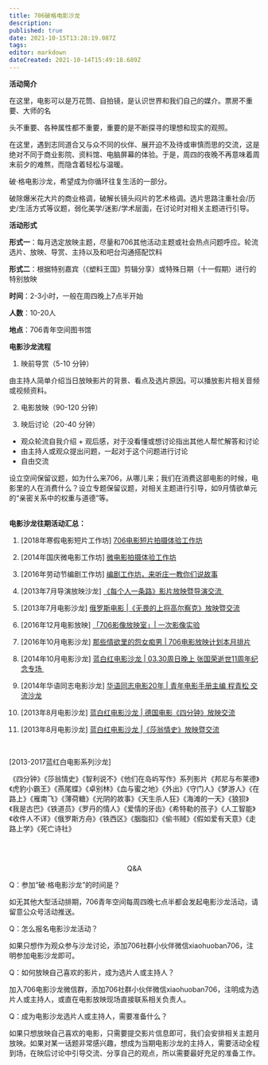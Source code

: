 ```yaml
---
title: 706破格电影沙龙
description: 
published: true
date: 2021-10-15T13:28:19.087Z
tags: 
editor: markdown
dateCreated: 2021-10-14T15:49:18.689Z
---
```


**活动简介**

在这里，电影可以是万花筒、自拍镜，是认识世界和我们自己的媒介。票房不重要、大师的名

头不重要、各种属性都不重要，重要的是不断探寻的理想和现实的观照。

在这里，遇到志同道合又与众不同的伙伴、展开迫不及待或审慎而思的交流，这是绝对不同于商业影院、资料馆、电脑屏幕的体验。于是，周四的夜晚不再意味着周末前夕的难熬，而隐含着轻松与温暖。

破·格电影沙龙，希望成为你循环往复生活的一部分。

破除爆米花大片的商业格调，破解长镜头闷片的艺术格调。选片思路注重社会/历史/生活方式等议题，弱化美学/迷影/学术层面，在讨论时对相关主题进行引导。
<br>

**活动形式**

**形式一**：每月选定放映主题，尽量和706其他活动主题或社会热点问题呼应。轮流选片、放映、导赏、主持以及和吧台沟通搭配饮料

**形式二**：根据特别嘉宾（《塑料王国》剪辑分享）或特殊日期（十一假期）进行的特别放映

**时间**：2\-3小时，一般在周四晚上7点半开始

**人数**：10\-20人

**地点**：706青年空间图书馆
<br>

**电影沙龙流程**

1. 映前导赏（5-10 分钟）

由主持人简单介绍当日放映影片的背景、看点及选片原因。可以播放影片相关音频或视频资料。

2. 电影放映（90-120 分钟）

3. 映后讨论（20-40 分钟）

- 观众轮流自我介绍 + 观后感，对于没看懂或想讨论指出其他人帮忙解答和讨论
- 由主持人或观众提出问题，一起对于这个问题进行讨论
- 自由交流

设立空间保留议题，如为什么来706，从哪儿来；我们在消费这部电影的时候，电影里的人在消费什么？设立专题保留议题，对相关主题进行引导，如9月情欲单元的“亲密关系中的权重与道德”等。
<br><br>


**电影沙龙往期活动汇总：**

1. [2018年寒假电影短片工作坊] [706电影短片拍摄体验工作坊  ](https://mp.weixin.qq.com/s?__biz=MzU4NDU4NDEwMA==&mid=2247489279&amp;idx=1&amp;sn=bf622016e576db0a66cf7f80f31a8064&source=41%23wechat_redirect)

2. [2014年国庆微电影工作坊] [微电影拍摄体验工作坊](https://mp.weixin.qq.com/s/EEmS7FMvdgvwBnC4_mcZOg)

3. [2016年劳动节编剧工作坊] [编剧工作坊，来听庄一教你们说故事 ](https://www.douban.com/event/26716629/)

4. [2013年7月导演放映沙龙] [《每个人一条路》影片放映暨导演交流 ](https://www.douban.com/event/19286366/)

5. [2013年7月电影沙龙] [俄罗斯电影 |《无畏的上将高尔察克》放映暨交流](http://page.renren.com/601261629/channel-noteshow-908865880)

6. [2016年12月电影放映] [「706影像放映室」| 一次影像实验](https://mp.weixin.qq.com/s?__biz=MzU4NDU4NDEwMA==&mid=2247489575&amp;idx=2&amp;sn=dae5ecedd094e1cc1e0783b95ded94c0&source=41%23wechat_redirect)

7. [2016年10月电影沙龙] [那些情欲里的怨女痴男 | 706电影放映计划本月排片](https://mp.weixin.qq.com/s/t0vSE0HN0Ot2G7OL8vnkMw)

8. [2014年10月电影沙龙] [蓝白红电影沙龙 | 03\.30周日晚上 张国荣逝世11周年纪念专场 ](https://www.douban.com/event/21170953/)

9. [2014年华语同志电影沙龙] [华语同志电影20年 | 青年电影手册主编 程青松 交流沙龙](https://www.douban.com/event/21426983/)

10. [2013年8月电影沙龙] [蓝白红电影沙龙 | 德国电影《四分钟》放映交流](https://www.douban.com/event/19498786/)

11. [2013年8月电影沙龙] [蓝白红电影沙龙 |《莎翁情史》放映暨交流](https://www.douban.com/event/19577949/)
<br>

[2013-2017蓝红白电影系列沙龙]

《四分钟》《莎翁情史》《智利说不》《他们在岛屿写作》系列影片《邦尼与布莱德》《虎豹小霸王》《燕尾蝶》《卓别林》《血与蜜之地》《外出》《守门人》《梦游人》《在路上》《雁南飞》《薄荷糖》《光阴的故事》《天生杀人狂》《海滩的一天》《狼狈》《我是古巴》《铁道员》《罗丹的情人》《爱情的牙齿》《希特勒的孩子》《人工智能》《收件人不详》《俄罗斯方舟》《铁西区》《胭脂扣》《偷书贼》《假如爱有天意》《走路上学》《死亡诗社》

<br><br>


<center>Q&A</center>

Q：参加“破·格电影沙龙”的时间是？

如无其他大型活动排期，706青年空间每周四晚七点半都会发起电影沙龙活动，请留意公众号活动推送。

Q：怎么报名电影沙龙活动？

如果只想作为观众参与沙龙讨论，添加706社群小伙伴微信xiaohuoban706，注明参加电影沙龙即可。

Q：如何放映自己喜欢的影片，成为选片人或主持人？

加入706电影沙龙微信群，添加706社群小伙伴微信xiaohuoban706，注明成为选片人或主持人，或直在电影放映现场直接联系相关负责人。

Q：成为电影沙龙选片人或主持人，需要准备什么？

如果只想放映自己喜欢的电影，只需要提交影片信息即可，我们会安排相关主题月放映。如果对某一话题非常感兴趣，想成为当期电影沙龙的主持人，需要活动全程到场，在映后讨论中引导交流、分享自己的观点，所以需要最好充足的准备工作。
